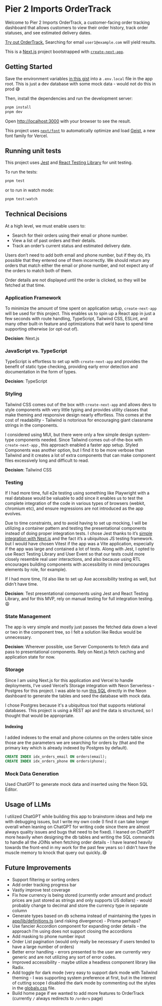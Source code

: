 # Pier 2 Imports OrderTrack

Welcome to Pier 2 Imports OrderTrack, a customer-facing order tracking dashboard that allows customers to view their order history, track order statuses, and see estimated delivery dates.

[Try out OrderTrack.](https://pier-2-imports.vercel.app/) Searching for email `user1@example.com` will yield results.

This is a [Next.js](https://nextjs.org) project bootstrapped with [`create-next-app`](https://nextjs.org/docs/app/api-reference/cli/create-next-app).

## Getting Started

Save the environment variables [in this gist](https://gist.github.com/pickles27/07f564a7c39445eeea5a3df5a488c242) into a `.env.local` file in the app root. This is just a dev database with some mock data - would not do this in prod 😅

Then, install the dependencies and run the development server:

```bash
pnpm install
pnpm dev
```

Open [http://localhost:3000](http://localhost:3000) with your browser to see the result.

This project uses [`next/font`](https://nextjs.org/docs/app/building-your-application/optimizing/fonts) to automatically optimize and load [Geist](https://vercel.com/font), a new font family for Vercel.

## Running unit tests

This project uses [Jest](https://jestjs.io/) and [React Testing Library](https://testing-library.com/docs/react-testing-library/intro) for unit testing.

To run the tests:

```bash
pnpm test
```

or to run in watch mode:

```bash
pnpm test:watch
```

## Technical Decisions

At a high level, we must enable users to:

- Search for their orders using their email or phone number.
- View a list of past orders and their details.
- Track an order’s current status and estimated delivery date.

Users don’t need to add both email and phone number, but if they do, it’s possible that they entered one of them incorrectly. We should return any orders that match either the email or phone number, and not expect any of the orders to match both of them.

Order details are not displayed until the order is clicked, so they will be fetched at that time.

### Application Framework

To minimize the amount of time spent on application setup, `create-next-app` will be used for this project. This enables us to spin up a React app in just a few seconds with route handling, TypeScript, Tailwind CSS, ESLint, and many other built-in feature and optimizations that we’d have to spend time supporting otherwise (or opt-out of).

**Decision**: Next.js

### JavaScript vs. TypeScript

TypeScript is effortless to set up with `create-next-app` and provides the benefit of static type checking, providing early error detection and documentation in the form of types.

**Decision**: TypeScript

### Styling

Tailwind CSS comes out of the box with `create-next-app` and allows devs to style components with very little typing and provides utility classes that make theming and responsive design nearly effortless. This comes at the cost of readability - Tailwind is notorious for encouraging giant classname strings in the components.

I considered using MUI, but there were only a few simple design system-type components needed. Since Tailwind comes out-of-the-box with `create-next-app` , this approach enabled a faster app setup. Styled Components was another option, but I find it to be more verbose than Tailwind and it creates a lot of extra components that can make component files excessively long and difficult to read.

**Decision**: Tailwind CSS

### Testing

If I had more time, full e2e testing using something like Playwright with a real database would be valuable to add since it enables us to test the complete integration of the code in various types of browsers (webkit, chromium etc), and ensure regressions are not introduced as the app evolves.

Due to time constraints, and to avoid having to set up mocking, I will be utilizing a container pattern and testing the presentational components instead of doing proper integration tests. I chose Jest thanks to it’s [simple integration with Next.js](https://nextjs.org/docs/app/building-your-application/testing/jest) and the fact it’s a ubiquitous JS testing framework. but I would have chosen Vitest if the app was a Vite application, especially if the app was large and contained a lot of tests. Along with Jest, I opted to use React Testing Library and User Event so that our tests could more closely resemble real user interactions, and also because using RTL encourages building components with accessibility in mind (encourages elements by role, for example).

If I had more time, I’d also like to set up Axe accessibility testing as well, but didn’t have time.

**Decision**: Test presentational components using Jest and React Testing Library, and for this MVP, rely on manual testing for full integration testing. 😩

### State Management

The app is very simple and mostly just passes the fetched data down a level or two in the component tree, so I felt a solution like Redux would be unnecessary.

**Decision**: Wherever possible, use Server Components to fetch data and pass to presentational components. Rely on Next.js fetch caching and application state for now.

### Storage

Since I am using Next.js for this application and Vercel to handle deployments, I’ve used Vercel’s Storage integration with Neon Serverless - Postgres for this project. I was able to run [this SQL](./db/schema.sql) directly in the Neon dashboard to generate the tables and seed the database with mock data.

I chose Postgres because it's a ubiquitous tool that supports relational databases. This project is using a REST api and the data is structured, so I thought that would be appropriate.

#### Indexing

I added indexes to the email and phone columns on the orders table since those are the parameters we are searching for orders by (that and the primary key which is already indexed by Postgres by default).

```sql
CREATE INDEX idx_orders_email ON orders(email);
CREATE INDEX idx_orders_phone ON orders(phone);
```

### Mock Data Generation

Used ChatGPT to generate mock data and inserted using the Neon SQL Editor.

## Usage of LLMs

I utilized ChatGPT while building this app to brainstorm ideas and help me with debugging issues, but I write my own code (I find it can take longer overall when leaning on ChatGPT for writing code since there are almost always quality issues and bugs that need to be fixed). I leaned on ChatGPT more heavily when designing the db tables and writing the SQL commands to handle all the JOINs when fetching order details - I have leaned heavily towards the front-end in my work for the past few years so I didn't have the muscle memory to knock that query out quickly..😅

## Future Improvements

- Support filtering or sorting orders
- Add order tracking progress bar
- Vastly improve test coverage
- Fix how currency is being stored (currently order amount and product prices are just stored as strings and only supports US dollars) - would probably change to decimal and store the currency type in separate column
- Generate types based on db schema instead of maintaining the types in [app/lib/definitions.ts](./src/app/lib/definitions.ts) (and risking divergence) - Prisma perhaps?
- Use fancier Accordion component for expanding order details - the approach I’m using does not support closing the accordions
- Add masking to phone number input
- Order List pagination (would only really be necessary if users tended to have a large number of orders)
- Better error handling - errors presented to the user are currently very generic and are not utilizing any sort of error codes.
- Improved accessibility - maybe utilize a headless component library like Radix.
- Add toggle for dark mode (very easy to support dark mode with Tailwind theming - I was supporting system preference at first, but in the interest of cutting scope I disabled the dark mode by commenting out the styles in the [globals.css](./src/app/globals.css) file.
- Build home page if we wanted to add more features to OrderTrack (currently `/` always redirects to `/orders` page)
